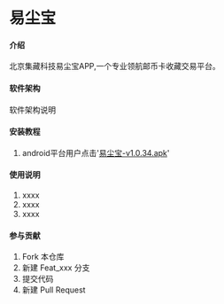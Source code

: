 # 易尘宝

#### 介绍
北京集藏科技易尘宝APP,一个专业领航邮币卡收藏交易平台。
#### 软件架构
软件架构说明

#### 安装教程

1.  android平台用户点击'[易尘宝-v1.0.34.apk](https://gitee.com/beijing-jicang/yichenbao/releases/download/v1.0.34/yichenbao.apk)'

#### 使用说明

1.  xxxx
2.  xxxx
3.  xxxx

#### 参与贡献

1.  Fork 本仓库
2.  新建 Feat_xxx 分支
3.  提交代码
4.  新建 Pull Request

